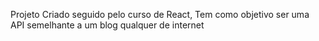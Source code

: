 Projeto Criado seguido pelo curso de React, Tem como objetivo ser uma API semelhante a um blog qualquer de internet 
